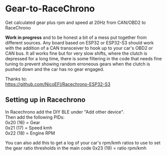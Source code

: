 # Gear-to-RaceChrono
Get calculated gear plus rpm and speed at 20Hz from CAN/OBD2 to RaceChrono
  
**Work in progress** and to be honest a bit of a mess put together from different sources. Any board based on ESP32 or ESP32-S3 should work with the addition of a CAN transceiver to hook up to your car's OBD2 or CAN bus. It all works fine but for very slow shifts, where the clutch is depressed for a long time, there is some filtering in the code that needs fine tuning to prevent showing random erroneous gears when the clutch is pushed down and the car has no gear engaged. 
  
Thanks to:  
https://github.com/NicoEFI/Racechrono-ESP32-S3  
  
##  Setting up in Racechrono  

In Racechrono add the DIY BLE under "Add other device".    
Then add the following PIDs:  
0x20 (16) = Gear  
0x21 (17) = Speed kmh  
0x22 (18) = Engine RPM  
  
You can also add this to get a log of your car's rpm/kmh ratios to use to set the gear ratio thresholds in the main code
0x23 (19) = ratio rpm/kmh

